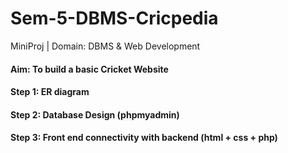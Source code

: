 # Sem-5-DBMS-Cricpedia
 MiniProj | Domain: DBMS & Web Development

#### Aim: To build a basic Cricket Website

#### Step 1: ER diagram 

#### Step 2: Database Design (phpmyadmin)

#### Step 3: Front end connectivity with backend (html + css + php)

